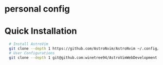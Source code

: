 # personal config


# Quick Installation

```bash
  # Install AstroVim
  git clone --depth 1 https://github.com/AstroNvim/AstroNvim ~/.config/nvim
  # User Configurations
  git clone --depth 1 git@github.com:winetree94/AstroVimWebDevelopment.git ~/.config/nvim/lua/user
```
